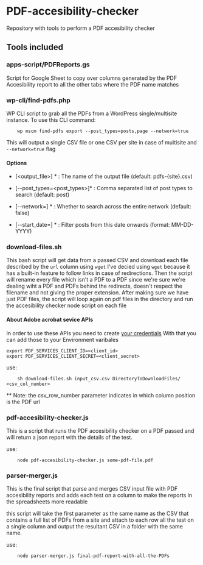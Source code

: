 # PDF-accesibility-checker
Repository with tools to perform a PDF accesibility checker

## Tools included
### apps-script/PDFReports.gs
Script for Google Sheet to copy over columns generated by the PDF Accesibility report to all the other tabs where the PDF name matches

### wp-cli/find-pdfs.php
WP CLI script to grab all the PDFs from a WordPress single/multisite instance.
To use this CLI command:
```
    wp mscm find-pdfs export --post_types=posts,page --network=true
```
This will output a single CSV file or one CSV per site in case of multisite and `--network=true` flag

#### Options
* [<output_file>] * : The name of the output file (default: pdfs-{site}.csv)
	
* [--post_types=<post_types>]* : Comma separated list of post types to search (default: post)
	
* [--network=<bool>] * : Whether to search across the entire network (default: false)
	
* [--start_date=<date>] * : Filter posts from this date onwards (format: MM-DD-YYYY)

### download-files.sh
This bash script will get data from a passed CSV and download each file described by the `url` column using `wget`
I've decied using `wget` because it has a built-in feature to follow links in case of redirections.
Then the script will rename every file which isn't a PDF to a PDF since we're sure we're dealing wiht a PDF and PDFs behind the redirects, doesn't respect the filename and not giving the proper extension.
After making sure we have just PDF files, the script will loop again on pdf files in the directory and run the accesibility checker node script on each file

#### About Adobe acrobat sevice APIs
In order to use these APIs you need to create [your credentials](https://acrobatservices.adobe.com/dc-integration-creation-app-cdn/main.html?api=pdf-services-api)
With that you can add those to your Environment varibales
```
export PDF_SERVICES_CLIENT_ID=<client_id>
export PDF_SERVICES_CLIENT_SECRET=<client_secret>
```


use:
```
    sh download-files.sh input_csv.csv DirectoryToDownloadFiles/ <csv_col_number>
```

** Note: the csv_row_number parameter indicates in which column position is the PDF url

### pdf-accesibility-checker.js
This is a script that runs the PDF accesibility checker on a PDF passed and will return a json report with the details of the test.

use:
```
    node pdf-accesibility-checker.js some-pdf-file.pdf
```

### parser-merger.js
This is the final script that parse and merges CSV input file with PDF accesibility reports and adds each test on a column to make the reports in the spreadsheets more readable

this script will take the first parameter as the same name as the CSV that contains a full list of PDFs from a site and attach to each row all the test on a single column and output the resultant CSV in a folder with the same name.

use:
```
    node parser-merger.js final-pdf-report-with-all-the-PDFs
```